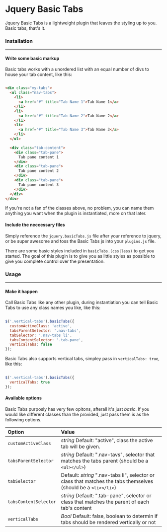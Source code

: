 # Jquery Basic Tabs

Jquery Basic Tabs is a lightweight plugin that leaves the styling up to you. Basic tabs, that's it.

### Installation
---

#### Write some basic markup

Basic tabs works with a unordered list with an equal number of divs to house your tab content, like this:

```html

<div class="my-tabs">
  <ul class="nav-tabs">
    <li>
      <a href="#" title="Tab Name 1">Tab Name 1</a>
    </li>
    <li>
      <a href="#" title="Tab Name 2">Tab Name 2</a>
    </li>
    <li>
      <a href="#" title="Tab Name 3">Tab Name 3</a>
    </li>
  </ul> 

  <div class="tab-content">
    <div class="tab-pane">
      Tab pane content 1
    </div>    
    <div class="tab-pane">
      Tab pane content 2
    </div>    
    <div class="tab-pane">
      Tab pane content 3
    </div>    
  </div>
</div>

```

If you're not a fan of the classes above, no problem, you can name them anything you want when the plugin is instantiated, more on that later.

#### Include the neccessary files

Simply reference the ```jquery.basicTabs.js``` file after your reference to jquery, or be super awesome and toss the Basic Tabs js into your ```plugins.js``` file. 

There are some basic styles included in ```basicTabs.(css|less)``` to get you started. The goal of this plugin is to give you as little styles as possible to give you complete control over the presentation.

### Usage
---

#### Make it happen

Call Basic Tabs like any other plugin, during instantiation you can tell Basic Tabs to use any class names you like, like this:

```JavaScript
  
$('.vertical-tabs').basicTabs({
  customActiveClass: 'active',            
  tabsParentSelector: '.nav-tabs',              
  tabSelector: '.nav-tabs li',                  
  tabsContentSelector: '.tab-pane',             
  verticalTabs: false                           
});

```

Basic Tabs also supports vertical tabs, simpley pass in ```verticalTabs: true```, like this:

```JavaScript
  
$('.vertical-tabs').basicTabs({           
  verticalTabs: true                           
});

```

#### Available options

Basic Tabs purposly has very few opitons, afterall it's just *basic*. If you would like different classes than the provided, just pass them is as the following options.

| Option                      | Value                                                                                                              |
|:----------------------------|:-------------------------------------------------------------------------------------------------------------------|
| ```customActiveClass```     | *string* Default: "active", class the active tab will be given.                                                    |
| ```tabsParentSelector```    | *string* Default: ".nav-tavs", selector that matches the tabs parent (should be a ```<ul></ul>```)                 |
| ```tabSelector```           | Default: *string* ".nav-tabs li", selector or class that matches the tabs themselves (should be a ```<li></li>```) |
| ```tabsContentSelector```   | *string* Default: ".tab-pane", selector or class that matches the parent of each tab's content                     |
| ```verticalTabs```          | *Bool* Default: false, boolean to determin if tabs should be rendered vertically or not                            | 